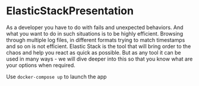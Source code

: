 # ElasticStackPresentation

As a developer you have to do with fails and unexpected behaviors. And what you want to do in such situations is to be highly efficient. Browsing through multiple log files, in different formats trying to match timestamps and so on is not efficient. Elastic Stack is the tool that will bring order to the chaos and help you react as quick as possible. But as any tool it can be used in many ways - we will dive deeper into this so that you know what are your options when required.

Use `docker-compose up` to launch the app
